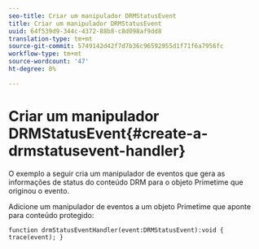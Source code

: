 ```yaml
---
seo-title: Criar um manipulador DRMStatusEvent
title: Criar um manipulador DRMStatusEvent
uuid: 64f539d9-344c-4372-88b8-c8d098af9dd8
translation-type: tm+mt
source-git-commit: 5749142d42f7d7b36c96592955d1f71f6a7956fc
workflow-type: tm+mt
source-wordcount: '47'
ht-degree: 0%

---
```



# Criar um manipulador DRMStatusEvent{#create-a-drmstatusevent-handler}

O exemplo a seguir cria um manipulador de eventos que gera as informações de status do conteúdo DRM para o objeto Primetime que originou o evento.

Adicione um manipulador de eventos a um objeto Primetime que aponte para conteúdo protegido:

```
function drmStatusEventHandler(event:DRMStatusEvent):void { trace(event); } 
```

